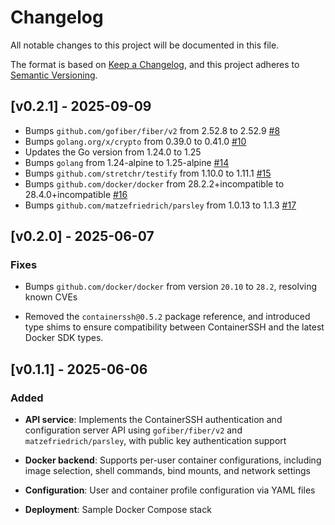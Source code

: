 # Changelog

All notable changes to this project will be documented in this file.

The format is based on [Keep a Changelog](https://keepachangelog.com/en/1.1.0/),
and this project adheres to [Semantic Versioning](https://semver.org/spec/v2.0.0.html).

## [v0.2.1] - 2025-09-09

- Bumps `github.com/gofiber/fiber/v2` from 2.52.8 to 2.52.9 [#8](https://github.com/matzefriedrich/containerssh-authserver/pull/8)
- Bumps `golang.org/x/crypto` from 0.39.0 to 0.41.0 [#10](https://github.com/matzefriedrich/containerssh-authserver/pull/10)
- Updates the Go version from 1.24.0 to 1.25
- Bumps `golang` from 1.24-alpine to 1.25-alpine [#14](https://github.com/matzefriedrich/containerssh-authserver/pull/14)
- Bumps `github.com/stretchr/testify` from 1.10.0 to 1.11.1 [#15](https://github.com/matzefriedrich/containerssh-authserver/pull/15)
- Bumps `github.com/docker/docker` from 28.2.2+incompatible to 28.4.0+incompatible [#16](https://github.com/matzefriedrich/containerssh-authserver/pull/16)
- Bumps `github.com/matzefriedrich/parsley` from 1.0.13 to 1.1.3 [#17](https://github.com/matzefriedrich/containerssh-authserver/pull/17)


## [v0.2.0] - 2025-06-07

### Fixes

- Bumps `github.com/docker/docker` from version `20.10` to `28.2`, resolving known CVEs

- Removed the `containerssh@0.5.2` package reference, and introduced type shims to ensure compatibility between ContainerSSH and the latest Docker SDK types.


## [v0.1.1] - 2025-06-06

### Added

- **API service**: Implements the ContainerSSH authentication and configuration server API using `gofiber/fiber/v2` and `matzefriedrich/parsley`, with public key authentication support

- **Docker backend**: Supports per-user container configurations, including image selection, shell commands, bind mounts, and network settings

- **Configuration**: User and container profile configuration via YAML files

- **Deployment**: Sample Docker Compose stack
